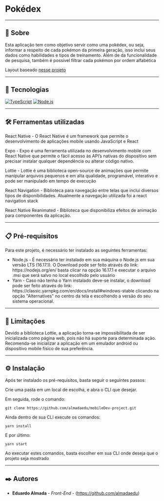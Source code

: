 # Pokédex

---

## 🤔 Sobre

Esta aplicação tem como objetivo servir como uma pokédex, ou seja, informar a respeito de cada pokémon da primeira geração, isso inclui seus dados como habilidades e tipos de treinamento.
Além de da funcionalidade de pesquisa, também é possível filtrar cada pokémon por ordem alfabética

Layout baseado [nesse projeto](https://www.behance.net/gallery/95727849/Pokdex-App/modules/552909481)

---


## 💾 Tecnologias
[![TypeScript][typescript]][typescript-url]
[![Node.js][node.js]][node-url]

---

## 🛠️ Ferramentas utilizadas

<p>
React Native - O React Native é um framework que permite o desenvolvimento de aplicações mobile usando JavaScript e React
</p>
<p>
Expo - Expo é uma ferramenta utilizada no desenvolvimento mobile com React Native que permite o fácil acesso às API’s nativas do
dispositivo sem precisar instalar qualquer dependência ou alterar código nativo.
</p>
<p>
Lottie - Lottie é uma biblioteca open-source de animações que permite manipular arquivos pequenos e em alta qualidade, programável, interativo e pode ser manipulado em tempo de execução
</p>
<p>
React Navigation - Biblioteca para navegação entre telas que inclui diversos tipos de disponibilidades. Atualmente a navegação utilizada foi a react navigation stack
</p>
<p>
React Native Reanimated - Biblioteca que disponibiliza efeitos de animação para componentes da aplicação.
</p>

---

## 📋 Pré-requisitos

<p>
Para este projeto, é necessário ter instalado as seguintes ferramentas: 
<ul>
<li>Node.js - É necessário ter instalado em sua máquina o Node.js em sua versão LTS (16.17.1). O Download pode ser feito através do link: https://nodejs.org/en/ basta clicar na opção 16.17.1 e executar o arquivo .msi que será salvo no local escolhido pelo usuário</li>
<li>Yarn - Caso não tenha o Yarn instalado deve-se instalar, o download pode ser feito através do link: https://classic.yarnpkg.com/en/docs/install#windows-stable clicando na opção "Alternatives" no centro da tela e escolhendo a versão do seu sistema operacional.</li>
</ul>
</p>

---

## 🧨 Limitações

Devido a biblioteca Lottie, a aplicação torna-se impossibilitada de ser inicializada como página web, pois não há suporte para determinada ação. Recomenda-se inicializar a aplicação em um emulador android ou dispositivo mobile físico de sua preferência.

---

## ⚙️ Instalação

Após ter instalado os pré-requisitos, basta seguir o seguintes passos:

Crie uma pasta em um local de escolha, e abra o CLI que desejar.

Em seguida, rode o comando: 

```
git clone https://github.com/almadaedu/mobileDev-project.git
```

Ainda dentro de sua CLI execute os comandos:

```
yarn install
```
E por último:
```
yarn start
```

Ao executar estes comandos, basta escolher em sua CLI onde deseja que o projeto seja mostrado

---

## ✒️ Autores

* **Eduardo Almada** - *Front-End* - (https://github.com/almadaedu)


<!-- BADGE - TypeScript -->

[typescript]: https://img.shields.io/badge/typescript-%23007ACC.svg?style=for-the-badge&logo=typescript&logoColor=white
[typescript-url]: https://www.typescriptlang.org/

<!-- BADGE - Node.js -->

[node.js]: https://img.shields.io/badge/Node.js-43853D?style=for-the-badge&logo=node.js&logoColor=white
[node-url]: https://nodejs.org/
[node.js-version]: https://shields.io/badge/node->=14-43853D?logo=node.js&style=for-the-badge&logoColor=white
[node.js-installation]: https://nodejs.dev/en/learn/how-to-install-nodejs
